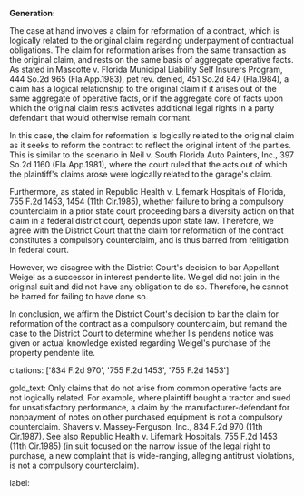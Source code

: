 **Generation:**


The case at hand involves a claim for reformation of a contract, which is logically related to the original claim regarding underpayment of contractual obligations. The claim for reformation arises from the same transaction as the original claim, and rests on the same basis of aggregate operative facts. As stated in Mascotte v. Florida Municipal Liability Self Insurers Program, 444 So.2d 965 (Fla.App.1983), pet rev. denied, 451 So.2d 847 (Fla.1984), a claim has a logical relationship to the original claim if it arises out of the same aggregate of operative facts, or if the aggregate core of facts upon which the original claim rests activates additional legal rights in a party defendant that would otherwise remain dormant.

In this case, the claim for reformation is logically related to the original claim as it seeks to reform the contract to reflect the original intent of the parties. This is similar to the scenario in Neil v. South Florida Auto Painters, Inc., 397 So.2d 1160 (Fla.App.1981), where the court ruled that the acts out of which the plaintiff's claims arose were logically related to the garage's claim.

Furthermore, as stated in Republic Health v. Lifemark Hospitals of Florida, 755 F.2d 1453, 1454 (11th Cir.1985), whether failure to bring a compulsory counterclaim in a prior state court proceeding bars a diversity action on that claim in a federal district court, depends upon state law. Therefore, we agree with the District Court that the claim for reformation of the contract constitutes a compulsory counterclaim, and is thus barred from relitigation in federal court.

However, we disagree with the District Court's decision to bar Appellant Weigel as a successor in interest pendente lite. Weigel did not join in the original suit and did not have any obligation to do so. Therefore, he cannot be barred for failing to have done so.

In conclusion, we affirm the District Court's decision to bar the claim for reformation of the contract as a compulsory counterclaim, but remand the case to the District Court to determine whether lis pendens notice was given or actual knowledge existed regarding Weigel's purchase of the property pendente lite.

citations: ['834 F.2d 970', '755 F.2d 1453', '755 F.2d 1453']

gold_text: Only claims that do not arise from common operative facts are not logically related. For example, where plaintiff bought a tractor and sued for unsatisfactory performance, a claim by the manufacturer-defendant for nonpayment of notes on other purchased equipment is not a compulsory counterclaim. Shavers v. Massey-Ferguson, Inc., 834 F.2d 970 (11th Cir.1987). See also Republic Health v. Lifemark Hospitals, 755 F.2d 1453 (11th Cir.1985) (in suit focused on the narrow issue of the legal right to purchase, a new complaint that is wide-ranging, alleging antitrust violations, is not a compulsory counterclaim).

label: 
